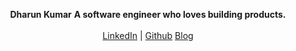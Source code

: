<p align="center">
<b>Dharun Kumar</b>
<b>A software engineer who loves building products.</b><br> <br>
<a href="https://www.linkedin.com/dharunkumardev/" target="_blank">LinkedIn</a> |
<a href="https://github.com/dharunkumardev/" target="_blank">Github</a>
<a href="https://timely-kheer-9c75b4.netlify.app/" target="_blank">Blog</a>
<br><br>

</p>

<!--
**dharunkumardev/dharunkumardev** is a ✨ _special_ ✨ repository because its `README.md` (this file) appears on your GitHub profile.

Here are some ideas to get you started:

- 🔭 I’m currently working on ...
- 🌱 I’m currently learning ...
- 👯 I’m looking to collaborate on ...
- 🤔 I’m looking for help with ...
- 💬 Ask me about ...
- 📫 How to reach me: ...
- 😄 Pronouns: ...
- ⚡ Fun fact: ...
-->
